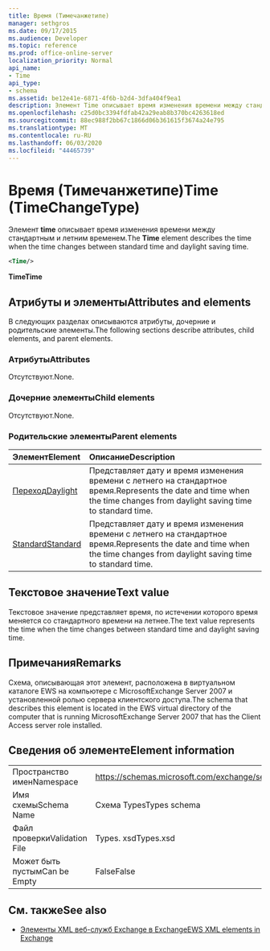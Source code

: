 ```yaml
---
title: Время (Тимечанжетипе)
manager: sethgros
ms.date: 09/17/2015
ms.audience: Developer
ms.topic: reference
ms.prod: office-online-server
localization_priority: Normal
api_name:
- Time
api_type:
- schema
ms.assetid: be12e41e-6871-4f6b-b2d4-3dfa404f9ea1
description: Элемент Time описывает время изменения времени между стандартным и летним временем.
ms.openlocfilehash: c25d0bc3394fdfab42a29eab8b370bc4263618ed
ms.sourcegitcommit: 88ec988f2bb67c1866d06b361615f3674a24e795
ms.translationtype: MT
ms.contentlocale: ru-RU
ms.lasthandoff: 06/03/2020
ms.locfileid: "44465739"
---
```

# <a name="time-timechangetype"></a><span data-ttu-id="f75d4-103">Время (Тимечанжетипе)</span><span class="sxs-lookup"><span data-stu-id="f75d4-103">Time (TimeChangeType)</span></span>

<span data-ttu-id="f75d4-104">Элемент **time** описывает время изменения времени между стандартным и летним временем.</span><span class="sxs-lookup"><span data-stu-id="f75d4-104">The **Time** element describes the time when the time changes between standard time and daylight saving time.</span></span> 
  
```xml
<Time/>
```

 <span data-ttu-id="f75d4-105">**Time**</span><span class="sxs-lookup"><span data-stu-id="f75d4-105">**Time**</span></span>
## <a name="attributes-and-elements"></a><span data-ttu-id="f75d4-106">Атрибуты и элементы</span><span class="sxs-lookup"><span data-stu-id="f75d4-106">Attributes and elements</span></span>

<span data-ttu-id="f75d4-107">В следующих разделах описываются атрибуты, дочерние и родительские элементы.</span><span class="sxs-lookup"><span data-stu-id="f75d4-107">The following sections describe attributes, child elements, and parent elements.</span></span>
  
### <a name="attributes"></a><span data-ttu-id="f75d4-108">Атрибуты</span><span class="sxs-lookup"><span data-stu-id="f75d4-108">Attributes</span></span>

<span data-ttu-id="f75d4-109">Отсутствуют.</span><span class="sxs-lookup"><span data-stu-id="f75d4-109">None.</span></span>
  
### <a name="child-elements"></a><span data-ttu-id="f75d4-110">Дочерние элементы</span><span class="sxs-lookup"><span data-stu-id="f75d4-110">Child elements</span></span>

<span data-ttu-id="f75d4-111">Отсутствуют.</span><span class="sxs-lookup"><span data-stu-id="f75d4-111">None.</span></span>
  
### <a name="parent-elements"></a><span data-ttu-id="f75d4-112">Родительские элементы</span><span class="sxs-lookup"><span data-stu-id="f75d4-112">Parent elements</span></span>

|<span data-ttu-id="f75d4-113">**Элемент**</span><span class="sxs-lookup"><span data-stu-id="f75d4-113">**Element**</span></span>|<span data-ttu-id="f75d4-114">**Описание**</span><span class="sxs-lookup"><span data-stu-id="f75d4-114">**Description**</span></span>|
|:-----|:-----|
|[<span data-ttu-id="f75d4-115">Переход</span><span class="sxs-lookup"><span data-stu-id="f75d4-115">Daylight</span></span>](daylight.md) <br/> |<span data-ttu-id="f75d4-116">Представляет дату и время изменения времени с летнего на стандартное время.</span><span class="sxs-lookup"><span data-stu-id="f75d4-116">Represents the date and time when the time changes from daylight saving time to standard time.</span></span>  <br/> |
|[<span data-ttu-id="f75d4-117">Standard</span><span class="sxs-lookup"><span data-stu-id="f75d4-117">Standard</span></span>](standard.md) <br/> |<span data-ttu-id="f75d4-118">Представляет дату и время изменения времени с летнего на стандартное время.</span><span class="sxs-lookup"><span data-stu-id="f75d4-118">Represents the date and time when the time changes from daylight saving time to standard time.</span></span>  <br/> |
   
## <a name="text-value"></a><span data-ttu-id="f75d4-119">Текстовое значение</span><span class="sxs-lookup"><span data-stu-id="f75d4-119">Text value</span></span>

<span data-ttu-id="f75d4-120">Текстовое значение представляет время, по истечении которого время меняется со стандартного времени на летнее.</span><span class="sxs-lookup"><span data-stu-id="f75d4-120">The text value represents the time when the time changes between standard time and daylight saving time.</span></span>
  
## <a name="remarks"></a><span data-ttu-id="f75d4-121">Примечания</span><span class="sxs-lookup"><span data-stu-id="f75d4-121">Remarks</span></span>

<span data-ttu-id="f75d4-122">Схема, описывающая этот элемент, расположена в виртуальном каталоге EWS на компьютере с MicrosoftExchange Server 2007 и установленной ролью сервера клиентского доступа.</span><span class="sxs-lookup"><span data-stu-id="f75d4-122">The schema that describes this element is located in the EWS virtual directory of the computer that is running MicrosoftExchange Server 2007 that has the Client Access server role installed.</span></span>
  
## <a name="element-information"></a><span data-ttu-id="f75d4-123">Сведения об элементе</span><span class="sxs-lookup"><span data-stu-id="f75d4-123">Element information</span></span>

|||
|:-----|:-----|
|<span data-ttu-id="f75d4-124">Пространство имен</span><span class="sxs-lookup"><span data-stu-id="f75d4-124">Namespace</span></span>  <br/> |https://schemas.microsoft.com/exchange/services/2006/types  <br/> |
|<span data-ttu-id="f75d4-125">Имя схемы</span><span class="sxs-lookup"><span data-stu-id="f75d4-125">Schema Name</span></span>  <br/> |<span data-ttu-id="f75d4-126">Схема Types</span><span class="sxs-lookup"><span data-stu-id="f75d4-126">Types schema</span></span>  <br/> |
|<span data-ttu-id="f75d4-127">Файл проверки</span><span class="sxs-lookup"><span data-stu-id="f75d4-127">Validation File</span></span>  <br/> |<span data-ttu-id="f75d4-128">Types. xsd</span><span class="sxs-lookup"><span data-stu-id="f75d4-128">Types.xsd</span></span>  <br/> |
|<span data-ttu-id="f75d4-129">Может быть пустым</span><span class="sxs-lookup"><span data-stu-id="f75d4-129">Can be Empty</span></span>  <br/> |<span data-ttu-id="f75d4-130">False</span><span class="sxs-lookup"><span data-stu-id="f75d4-130">False</span></span>  <br/> |
   
## <a name="see-also"></a><span data-ttu-id="f75d4-131">См. также</span><span class="sxs-lookup"><span data-stu-id="f75d4-131">See also</span></span>



- [<span data-ttu-id="f75d4-132">Элементы XML веб-служб Exchange в Exchange</span><span class="sxs-lookup"><span data-stu-id="f75d4-132">EWS XML elements in Exchange</span></span>](ews-xml-elements-in-exchange.md)

